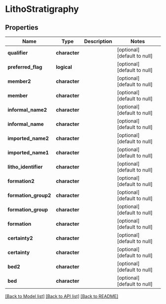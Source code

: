 # LithoStratigraphy

## Properties
Name | Type | Description | Notes
------------ | ------------- | ------------- | -------------
**qualifier** | **character** |  | [optional] [default to null]
**preferred_flag** | **logical** |  | [optional] [default to null]
**member2** | **character** |  | [optional] [default to null]
**member** | **character** |  | [optional] [default to null]
**informal_name2** | **character** |  | [optional] [default to null]
**informal_name** | **character** |  | [optional] [default to null]
**imported_name2** | **character** |  | [optional] [default to null]
**imported_name1** | **character** |  | [optional] [default to null]
**litho_identifier** | **character** |  | [optional] [default to null]
**formation2** | **character** |  | [optional] [default to null]
**formation_group2** | **character** |  | [optional] [default to null]
**formation_group** | **character** |  | [optional] [default to null]
**formation** | **character** |  | [optional] [default to null]
**certainty2** | **character** |  | [optional] [default to null]
**certainty** | **character** |  | [optional] [default to null]
**bed2** | **character** |  | [optional] [default to null]
**bed** | **character** |  | [optional] [default to null]

[[Back to Model list]](../README.md#documentation-for-models) [[Back to API list]](../README.md#documentation-for-api-endpoints) [[Back to README]](../README.md)


